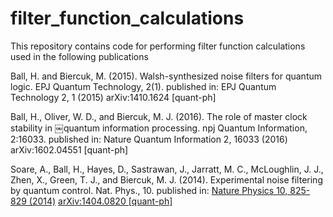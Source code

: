 # filter_function_calculations

This repository contains code for performing filter function calculations used in the following publications

Ball, H. and Biercuk, M. (2015). Walsh-synthesized noise filters for quantum logic. EPJ Quantum Technology, 2(1).
published in: EPJ Quantum Technology 2, 1 (2015)
arXiv:1410.1624 [quant-ph]

Ball, H., Oliver, W. D., and Biercuk, M. J. (2016). The role of master clock stability in
￼quantum information processing. npj Quantum Information, 2:16033.
published in: Nature Quantum Information 2, 16033 (2016) 
arXiv:1602.04551 [quant-ph]

Soare, A., Ball, H., Hayes, D., Sastrawan, J., Jarratt, M. C., McLoughlin, J. J., Zhen, X., Green, T. J., and Biercuk, M. J. (2014). Experimental noise filtering by quantum control. Nat. Phys., 10.
published in: 
[Nature Physics 10, 825-829 (2014)](http://www.nature.com/articles/nphys3115) 
[arXiv:1404.0820 [quant-ph]](https://arxiv.org/abs/1404.0820)

